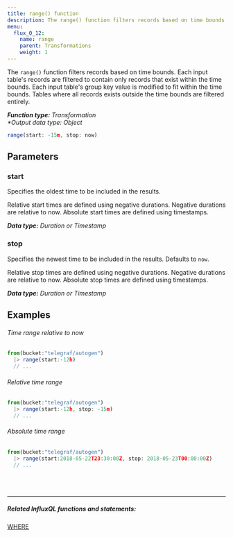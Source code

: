 ```yaml
---
title: range() function
description: The range() function filters records based on time bounds.
menu:
  flux_0_12:
    name: range
    parent: Transformations
    weight: 1
---
```


The `range()` function filters records based on time bounds.
Each input table's records are filtered to contain only records that exist within the time bounds.
Each input table's group key value is modified to fit within the time bounds.
Tables where all records exists outside the time bounds are filtered entirely.

_**Function type:** Transformation_  
_**Output data type:* Object_

```js
range(start: -15m, stop: now)
```

## Parameters

### start
Specifies the oldest time to be included in the results.

Relative start times are defined using negative durations.
Negative durations are relative to now.
Absolute start times are defined using timestamps.

_**Data type:** Duration or Timestamp_

### stop
Specifies the newest time to be included in the results. Defaults to `now`.

Relative stop times are defined using negative durations.
Negative durations are relative to now.
Absolute stop times are defined using timestamps.

_**Data type:** Duration or Timestamp_

## Examples

###### Time range relative to now
```js
from(bucket:"telegraf/autogen")
  |> range(start:-12h)
  // ...
```

###### Relative time range
```js
from(bucket:"telegraf/autogen")
  |> range(start:-12h, stop: -15m)
  // ...
```

###### Absolute time range
```js
from(bucket:"telegraf/autogen")
  |> range(start:2018-05-22T23:30:00Z, stop: 2018-05-23T00:00:00Z)
  // ...
```

<hr style="margin-top:4rem"/>

##### Related InfluxQL functions and statements:
[WHERE](/influxdb/latest/query_language/data_exploration/#the-where-clause)  
